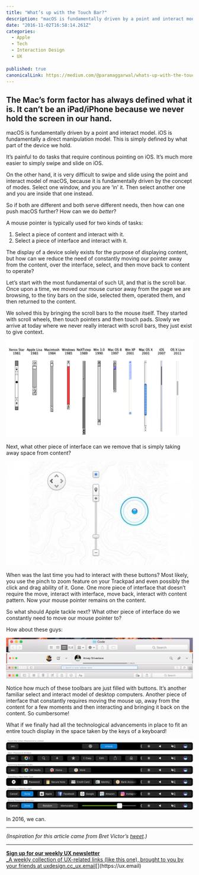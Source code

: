 ```yaml
---
title: "What’s up with the Touch Bar?"
description: "macOS is fundamentally driven by a point and interact model. iOS is fundamentally a direct manipulation model. This is simply defined by what part of the device we hold. It’s painful to do tasks that…"
date: "2016-11-02T16:58:14.261Z"
categories: 
  - Apple
  - Tech
  - Interaction Design
  - UX

published: true
canonicalLink: https://medium.com/@paramaggarwal/whats-up-with-the-touch-bar-93410669fd2
---
```


## The Mac’s form factor has always defined what it is. It can’t be an iPad/iPhone because we never hold the screen in our hand.

macOS is fundamentally driven by a point and interact model. iOS is fundamentally a direct manipulation model. This is simply defined by what part of the device we hold.

It’s painful to do tasks that require continous pointing on iOS. It’s much more easier to simply swipe and slide on iOS.

On the other hand, it is very difficult to swipe and slide using the point and interact model of macOS, because it is fundamentally driven by the concept of modes. Select one window, and you are ‘in’ it. Then select another one and you are inside that one instead.

So if both are different and both serve different needs, then how can one push macOS further? How can we do _better_?

A mouse pointer is typically used for two kinds of tasks:

1.  Select a piece of content and interact with it.
2.  Select a piece of interface and interact with it.

The display of a device solely exists for the purpose of displaying content, but how can we reduce the need of constantly moving our pointer away from the content, over the interface, select, and then move back to content to operate?

Let’s start with the most fundamental of such UI, and that is the scroll bar. Once upon a time, we moved our mouse cursor away from the page we are browsing, to the tiny bars on the side, selected them, operated them, and then returned to the content.

We solved this by bringing the scroll bars to the mouse itself. They started with scroll wheels, then touch pointers and then touch pads. Slowly we arrive at today where we never really interact with scroll bars, they just exist to give context.

![credit: [Ben Brooks](https://bbrks.me/reinventing-scrollbars/)](./asset-1.png)

Next, what other piece of interface can we remove that is simply taking away space from content?

![](./asset-2.jpeg)

When was the last time you had to interact with these buttons? Most likely, you use the pinch to zoom feature on your Trackpad and even possibly the click and drag ability of it. Gone. One more piece of interface that doesn’t require the move, interact with interface, move back, interact with content pattern. Now your mouse pointer remains on the content.

So what should Apple tackle next? What other piece of interface do we constantly need to move our mouse pointer to?

How about these guys:

![Finder](./asset-3.png)![WhatsApp](./asset-4.png)![Safari](./asset-5.png)![Notes](./asset-6.png)

Notice how much of these toolbars are just filled with buttons. It’s another familiar select and interact model of desktop computers. Another piece of interface that constantly requires moving the mouse up, away from the content for a few moments and then interacting and bringing it back on the content. So cumbersome!

What if we finally had all the technological advancements in place to fit an entire touch display in the space taken by the keys of a keyboard!

![Credit: [AgileBits Blog](https://blog.agilebits.com/2016/10/28/having-fun-with-touch-id-and-the-touch-bar-in-1password/)](./asset-7.png)

In 2016, we can.

---

_(Inspiration for this article came from Bret Victor’s_ [_tweet_](https://twitter.com/worrydream/status/793501946464264193)_.)_

---

[**Sign up for our weekly UX newsletter**  
_A weekly collection of UX-related links (like this one), brought to you by your friends at uxdesign.cc_ux.email](https://ux.email "https://ux.email")[](https://ux.email)